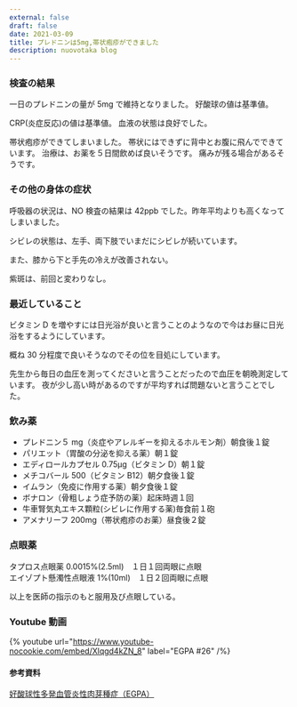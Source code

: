 ```yaml
---
external: false
draft: false
date: 2021-03-09
title: プレドニンは5mg,帯状疱疹ができました
description: nuovotaka blog
---
```


### 検査の結果

一日のプレドニンの量が 5mg で維持となりました。
好酸球の値は基準値。

CRP(炎症反応)の値は基準値。
血液の状態は良好でした。

帯状疱疹ができてしまいました。
帯状にはできずに背中とお腹に飛んでできています。
治療は、お薬を５日間飲めば良いそうです。
痛みが残る場合があるそうです。

### その他の身体の症状

呼吸器の状況は、NO 検査の結果は 42ppb でした。昨年平均よりも高くなってしまいました。

シビレの状態は、左手、両下肢でいまだにシビレが続いています。

また、膝から下と手先の冷えが改善されない。

紫斑は、前回と変わりなし。

### 最近していること

ビタミン D を増やすには日光浴が良いと言うことのようなので今はお昼に日光浴をするようにしています。

概ね 30 分程度で良いそうなのでその位を目処にしています。

先生から毎日の血圧を測ってくださいと言うことだったので血圧を朝晩測定しています。
夜が少し高い時があるのですが平均すれば問題ないと言うことでした。

### 飲み薬

- プレドニン５ mg（炎症やアレルギーを抑えるホルモン剤）朝食後１錠
- パリエット（胃酸の分泌を抑える薬）朝１錠
- エディロールカプセル 0.75μg（ビタミン D）朝１錠
- メチコバール 500（ビタミン B12）朝夕食後１錠
- イムラン（免疫に作用する薬）朝夕食後１錠
- ボナロン（骨粗しょう症予防の薬）起床時週１回
- 牛車腎気丸エキス顆粒(シビレに作用する薬)毎食前１砲
- アメナリーフ 200mg（帯状疱疹のお薬）昼食後２錠

### 点眼薬

タプロス点眼薬 0.0015%(2.5ml)　１日１回両眼に点眼  
エイゾプト懸濁性点眼液 1%(10ml)　１日２回両眼に点眼

以上を医師の指示のもと服用及び点眼している。

### Youtube 動画

{% youtube url="https://www.youtube-nocookie.com/embed/Xlqgd4kZN_8" label="EGPA #26" /%}

#### 参考資料

[好酸球性多発血管炎性肉芽種症（EGPA）](https://www.jrs.or.jp/citizen/disease/c/c-06.html)
